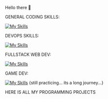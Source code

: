 Hello there 👋

GENERAL CODING SKILLS:

[![My Skills](https://skillicons.dev/icons?i=bash,c,cpp,py,js,ts)](https://skillicons.dev)

DEVOPS SKILLS:

[![My Skills](https://skillicons.dev/icons?i=aws,docker,kubernetes,postgres,ansible,elasticsearch)](https://skillicons.dev)

FULLSTACK WEB DEV:

[![My Skills](https://skillicons.dev/icons?i=vite,react,bootstrap,nodejs,nestjs,prisma)](https://skillicons.dev)

GAME DEV:

[![My Skills](https://skillicons.dev/icons?i=unreal,cpp)](https://skillicons.dev) {still practicing... its a long journey...}

HERE IS ALL MY PROGRAMMING PROJECTS 



